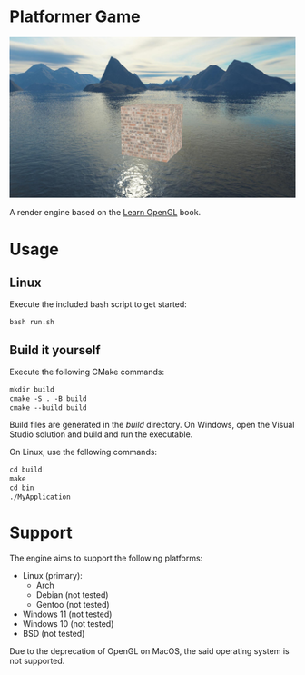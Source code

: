# Platformer Game

![render-engine.jpeg](docs%2Fimages%2Frender-engine.jpeg)

A render engine based on the [Learn OpenGL](https://learnopengl.com/) book.

# Usage
## Linux
Execute the included bash script to get started:
```
bash run.sh
```

## Build it yourself
Execute the following CMake commands:
```
mkdir build
cmake -S . -B build
cmake --build build
```

Build files are generated in the *build* directory. On Windows, open the Visual Studio solution and build and run the
executable.

On Linux, use the following commands:
```
cd build
make
cd bin
./MyApplication
```

# Support
The engine aims to support the following platforms:
- Linux (primary):
  - Arch
  - Debian (not tested)
  - Gentoo (not tested)
- Windows 11 (not tested)
- Windows 10 (not tested)
- BSD (not tested)

Due to the deprecation of OpenGL on MacOS, the said operating system is not supported.
